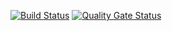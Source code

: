 [![Build Status](https://dev.azure.com/monch1962/monch1962/_apis/build/status/monch1962.pactical?branchName=master)](https://dev.azure.com/monch1962/monch1962/_build/latest?definitionId=8&branchName=master)
[![Quality Gate Status](https://sonarcloud.io/api/project_badges/measure?project=monch1962_pactical&metric=alert_status)](https://sonarcloud.io/dashboard?id=monch1962_pactical)
